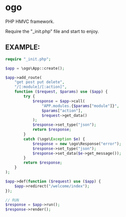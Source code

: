 <h1>ogo</h1>

<p>PHP HMVC framework.</p>

Require the "_init.php" file and start to enjoy.

<h2>EXAMPLE:</h2>

```php
require "_init.php";

$app = \ogo\App::create();

$app->add_route(
	"get post put delete", 
	"/[:module]/[:action]", 
	function ($request, $params) use ($app) {
		try {
			$response = $app->call(
				"APP.modules.{$params["module"]}", 
				$params["action"], 
				$request->get_data()
			);
			$response->set_type("json");
			return $response;
		}
		catch (\ogo\Exception $e) {
			$response = new \ogo\Response("error");
			$response->set_type("json");
			$response->set_data($e->get_message());
		}
		return $response;
	}
);

$app->def(function ($request) use ($app) {
	$app->redirect("/welcome/index");
});

// RUN
$response = $app->run();
$response->render();
```
